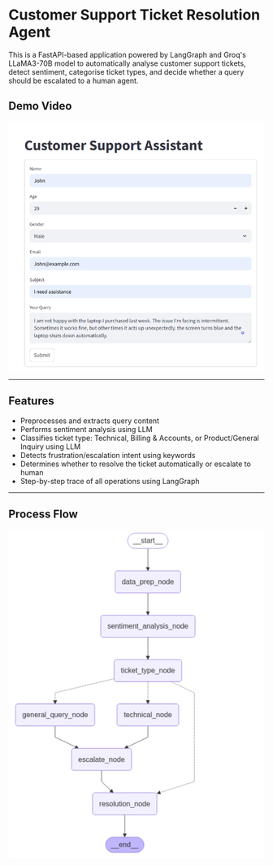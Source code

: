 
# Customer Support Ticket Resolution Agent

This is a FastAPI-based application powered by LangGraph and Groq's LLaMA3-70B model to automatically analyse customer support tickets, detect sentiment, categorise ticket types, and decide whether a query should be escalated to a human agent.

## Demo Video
[![Watch the demo video: ](./demo_thumbnail.png)](https://vimeo.com/1085642391?share=copy#t=0)

---

##  Features

- Preprocesses and extracts query content
- Performs sentiment analysis using LLM
- Classifies ticket type: Technical, Billing & Accounts, or Product/General Inquiry using LLM
- Detects frustration/escalation intent using keywords
- Determines whether to resolve the ticket automatically or escalate to human
- Step-by-step trace of all operations using LangGraph

---
## Process Flow

![LangGraph Flowchart of ticket classification process](./LangGraph_flow.png)

